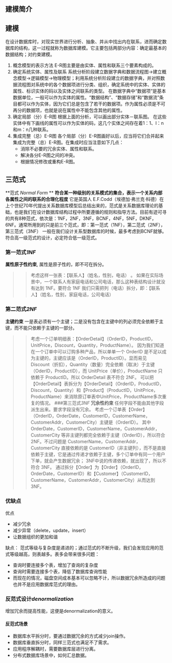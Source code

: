 ## 建模简介
## 建模
在设计数据库时，对现实世界进行分析、抽象、并从中找出内在联系，进而确定数据库的结构，这一过程就称为数据库建模。它主要包括两部分内容：确定最基本的数据结构；对约束建模。
1. 概念模型的表示方法
E-R图主要是由实体、属性和联系三个要素构成的。
2. 确定系统实体、属性及联系
系统分析阶段建立数据字典和数据流程图->建立概念模型->逻辑模型->物理模型；利用系统分析阶段建立的数据字典，并对照数据流程图对系统中的各个数据项进行分类、组织，确定系统中的实体、实体的属性、标识实体的码以及实体之间联系的类型。
在数据字典中“数据项”是基本数据单位，一般可以作为实体的属性。“数据结构”、“数据存储”和“数据流”条目都可以作为实体，因为它们总是包含了若干的数据项。作为属性必须是不可再分的数据项，也就是说在属性中不能包含其他的属性。
3. 确定局部（分）E-R图
根据上面的分析，可以画出部分实体－联系图。
在这些实体中有下画线的属性可以作为实体的码，这几个实体之间存在着1：1、l：n和m：n几种联系。
4. 集成完整（总）E-R图
各个局部（分）E-R图画好以后，应当将它们合并起来集成为完整（总）E-R图。在集成时应当注意如下几点：
    - 消除不必要的冗余实体、属性和联系。
    - 解决各分E-R图之间的冲突。
    - 根据情况修改或重构E-R图。

## 三范式
**范式 *Normal Form* **
**符合某一种级别的关系模式的集合，表示一个关系内部各属性之间的联系的合理化程度**
它是英国人 E.F.Codd（埃德加·弗兰克·科德）在上个世纪70年代提出关系数据库模型后总结出来的，范式是关系数据库理论的基础，也是我们在设计数据库结构过程中所要遵循的规则和指导方法。目前有迹可寻的共有8种范式，依次是：1NF，2NF，3NF，BCNF，4NF，5NF，DKNF，6NF。通常所用到的只是前三个范式，即：第一范式（1NF），第二范式（2NF），第三范式（3NF）
一般在我们设计关系型数据库的时候，最多考虑到BCNF就够。符合高一级范式的设计，必定符合低一级范式。
### 第一范式*1NF*
**属性原子性约束**, 属性是原子性的，即不可在拆分。
>>考虑这样一张表：【联系人】（姓名，性别，电话） 。
>>如果在实际场景中，一个联系人有家庭电话和公司电话，那么这种表结构设计就没有达到 1NF。要符合 1NF 我们只需把列（电话）拆分，即：【联系人】（姓名，性别，家庭电话，公司电话）
### 第二范式*2NF*
**主键约束**
一是表必须有一个主键；二是没有包含在主键中的列必须完全依赖于主键，而不能只依赖于主键的一部分。
>>考虑一个订单明细表：【OrderDetail】（OrderID，ProductID，UnitPrice，Discount，Quantity，ProductName）。
因为我们知道在一个订单中可以订购多种产品，所以单单一个 OrderID 是不足以成为主键的，主键应该是（OrderID，ProductID）。显而易见 Discount（折扣），Quantity（数量）完全依赖（取决）于主键（OderID，ProductID），而 UnitPrice（单价），ProductName 只依赖于 ProductID。所以 OrderDetail 表不符合 2NF。
可以把【OrderDetail】表拆分为【OrderDetail】（OrderID，ProductID，Discount，Quantity）和【Product】（ProductID，UnitPrice，ProductName）来消除原订单表中UnitPrice，ProductName多次重复的情况。
###第三范式*3NF*
**冗余性约束**
任何字段不能由其他字段派生出来。要求字段没有冗余。
>>考虑一个订单表【Order】（OrderID，OrderDate，CustomerID，CustomerName，CustomerAddr，CustomerCity）主键是（OrderID）。
其中 OrderDate，CustomerID，CustomerName，CustomerAddr，CustomerCity 等非主键列都完全依赖于主键（OrderID），所以符合 2NF。不过问题是 CustomerName，CustomerAddr，CustomerCity 直接依赖的是 CustomerID（非主键列），而不是直接依赖于主键，它是通过传递才依赖于主键，多个订单中有同一个用户下单，就会产生数据冗余； 3NF中说的传递依赖，就出现了，所以不符合 3NF。
通过拆分【Order】为【Order】（OrderID，OrderDate，CustomerID）和【Customer】（CustomerID，CustomerName，CustomerAddr，CustomerCity）从而达到 3NF。
### 优缺点
优点
- 减少冗余
- 减少异常（delete，update，insert）
- 让数据组织的更加和谐

缺点：
范式等级与复杂度是递进的；通过范式的不断升级，我们会发现应用的范式等级越高，则表越多。表多会带来很多问题：
- 查询时要连接多个表，增加了查询的复杂度
- 查询时需要连接多个表，降低了数据库查询性能
- 而现在的情况，磁盘空间成本基本可以忽略不计，所以数据冗余所造成的问题也并不是应用数据库范式的理由。

### 反范式设计*denormalization*
增加冗余而提高性能，这便是denormalization的意义。
#### 反范式场景
- 数据库水平拆分时，要通过数据冗余的方式减少join操作。
- 数据库垂直拆分时，同样三范式也满足不了需求。
- 应用程序解耦时，需要数据库层进行分离。
- 分布式数据库场景中，如何汇总数据。

